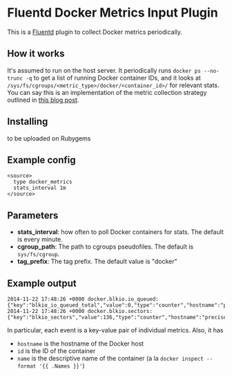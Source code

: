 # Fluentd Docker Metrics Input Plugin

This is a [Fluentd](http://www.fluentd.org) plugin to collect Docker metrics periodically.

## How it works

It's assumed to run on the host server. It periodically runs `docker ps --no-trunc -q`
to get a list of running Docker container IDs, and it looks at `/sys/fs/cgroups/<metric_type>/docker/<container_id>/`
for relevant stats. You can say this is an implementation of the metric collection strategy outlined in [this blog post](http://blog.docker.com/2013/10/gathering-lxc-docker-containers-metrics/).

## Installing

to be uploaded on Rubygems

## Example config

```
<source>
  type docker_metrics
  stats_interval 1m
</source>
```

## Parameters

* **stats_interval**: how often to poll Docker containers for stats. The default is every minute.
* **cgroup_path**: The path to cgroups pseudofiles. The default is `sys/fs/cgroup`.
* **tag_prefix**: The tag prefix. The default value is "docker"

## Example output

```
2014-11-22 17:48:26 +0000 docker.blkio.io_queued: {"key":"blkio_io_queued_total","value":0,"type":"counter","hostname":"precise64","id":"24f5fb3bfc429e88aa3dbacd704667899dc496067cedcfa58dd84da42e7cb3cf","name":"/world"}
2014-11-22 17:48:26 +0000 docker.blkio.sectors: {"key":"blkio_sectors","value":136,"type":"counter","hostname":"precise64","id":"24f5fb3bfc429e88aa3dbacd704667899dc496067cedcfa58dd84da42e7cb3cf","name":"/world"}
```

In particular, each event is a key-value pair of individual metrics. Also, it has

- `hostname` is the hostname of the Docker host
- `id` is the ID of the container
- `name` is the descriptive name of the container (a la `docker inspect --format '{{ .Names }}'`)


